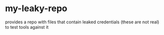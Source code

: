 # my-leaky-repo
provides a repo with files that contain leaked credentials (these are not real) to test tools against it
